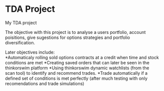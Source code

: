 # TDA Project
My TDA project

The objective with this project is to analyse a users portfolio, account poisitions, give sugestions for options strategies and portfolio diversification.

Later objectives include:\
*Automaticaly rolling sold options contracts at a credit when time and stock conditions are met
*Creating saved orders that can later be seen in the thinkorswim platform
*Using thinkorswim dynamic watchlists (from the scan tool) to identify and recommend trades.
*Trade automatically if a defined set of conditions is met perfectly (after much testing with only recomendations and trade simulations)
